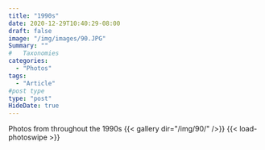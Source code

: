 ```yaml
---
title: "1990s"
date: 2020-12-29T10:40:29-08:00
draft: false
image: "/img/images/90.JPG"
Summary: ""
#   Taxonomies
categories:
  - "Photos"
tags:
  - "Article"
#post type
type: "post"
HideDate: true
---
```


Photos from throughout the 1990s
{{< gallery dir="/img/90/" />}} {{< load-photoswipe >}}
